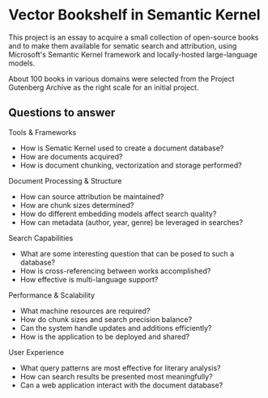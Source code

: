 
# Vector Bookshelf in Semantic Kernel

This project is an essay to acquire a small collection of open-source
books and to make them available for sematic search and attribution,
using Microsoft's Semantic Kernel framework and locally-hosted
large-language models.

About 100 books in various domains were selected from the Project 
Gutenberg Archive as the right scale for an initial project.

## Questions to answer

Tools & Frameworks
  - How is Sematic Kernel used to create a document database?
  - How are documents acquired?
  - How is document chunking, vectorization and storage performed?

Document Processing & Structure
  - How can source attribution be maintained?
  - How are chunk sizes determined?
  - How do different embedding models affect search quality?
  - How can metadata (author, year, genre) be leveraged in searches?

Search Capabilities
  - What are some interesting question that can be posed to such a database?
  - How is cross-referencing between works accomplished?
  - How effective is multi-language support?

Performance & Scalability
  - What machine resources are required?
  - How do chunk sizes and search precision balance?
  - Can the system handle updates and additions efficiently?
  - How is the application to be deployed and shared?

User Experience
  - What query patterns are most effective for literary analysis?
  - How can search results be presented most meaningfully?
  - Can a web application interact with the document database?
